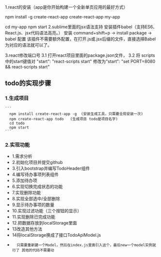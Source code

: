 1.react的安装（app是你开始构建一个全新单页应用的最好方式）

  npm install -g create-react-app
  create-react-app my-app

  cd my-app
  npm start
2.sublime里面的jsx语法支持
  安装插件babel（支持ES6、React.js、jsx代码语法高亮。）
  安装  command+shift+p -> install package -> babel
  配置  该插件不需要额外配置，在打开.js或.jsx后缀的文件，直接选择Babel为对应的语法就可以了。

3.react修改端口号
  3.1 打开react项目里面的package.json文件，
  3.2 将 scripts中的start键值对 "start": "react-scripts start"  修改为"start": "set PORT=8080 && react-scripts start"

  ## todo的实现步骤
  ### 1.生成项目
    ```
      npm install create-react-app -g  (安装生成工具，只需要全局安装一次)
      npm create-react-app todo   (生成项目 todo是项目名字)
      cd todo
      npm start
    ```
  ### 2.实现功能
  - 1.需求分析
  - 2.初始化项目并提交github
  - 3.引入bootstrap并编写TodoHeader组件
  - 4.编写待办事项列表组件
  - 5.添加待办项
  - 6.实现切换完成状态的功能
  - 7.实现删除功能
  - 8.实现全部选中/全部删除
  - 9.显示待办事项的数量
  - 10.实现过滤功能（三个按钮的显示）
  - 11.实现删除已完成功能
  - 12.把数据存放到localStorage里面
  - 13改造其他方法
  - 14将localStorage换成了接口TodoApiModel.js
  -       只需要重新建一个Model，然后在index.js里面引入这个，最后new一个model实例就行了 其他的代码不需要动

